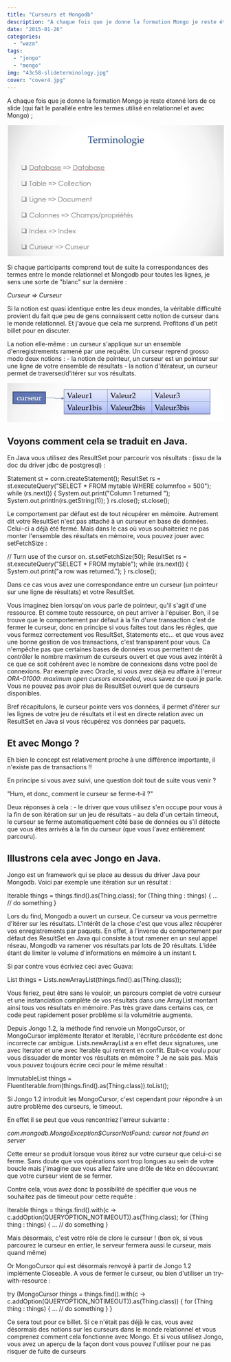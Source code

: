 ```yaml
---
title: "Curseurs et Mongodb"
description: "A chaque fois que je donne la formation Mongo je reste étonné lors de ce slide (qui fait le parallèle entre les termes utilisé en relationnel et avec ..."
date: "2015-01-26"
categories: 
  - "waza"
tags: 
  - "jongo"
  - "mongo"
img: "43c58-slideterminology.jpg"
cover: "cover4.jpg"
---
```


A chaque fois que je donne la formation Mongo je reste étonné lors de ce slide (qui fait le parallèle entre les termes utilisé en relationnel et avec Mongo) ;

[![](/images/43c58-slideterminology.jpg)](http://eventuallycoding.com/wp-content/uploads/2015/01/43c58-slideterminology.jpg)

Si chaque participants comprend tout de suite la correspondances des termes entre le monde relationnel et Mongodb pour toutes les lignes, je sens une sorte de "blanc" sur la dernière :

_Curseur => Curseur_

Si la notion est quasi identique entre les deux mondes, la véritable difficulté provient du fait que peu de gens connaissent cette notion de curseur dans le monde relationnel. Et j'avoue que cela me surprend. Profitons d'un petit billet pour en discuter.

La notion elle-même : un curseur s'applique sur un ensemble d'enregistrements ramené par une requête. Un curseur reprend grosso modo deux notions : - la notion de pointeur, un curseur est un pointeur sur une ligne de votre ensemble de résultats - la notion d'itérateur, un curseur permet de traverser/d'itérer sur vos résultats.

[![curseur](/images/668c1-curseur.jpg)](http://eventuallycoding.com/wp-content/uploads/2015/01/668c1-curseur.jpg)

## Voyons comment cela se traduit en Java.

En Java vous utilisez des ResultSet pour parcourir vos résultats : (issu de la doc du driver jdbc de postgresql) :

Statement st = conn.createStatement();
ResultSet rs = st.executeQuery("SELECT \* FROM mytable WHERE columnfoo = 500");
while (rs.next())
{
   System.out.print("Column 1 returned ");
   System.out.println(rs.getString(1));
} 
rs.close();
st.close();

Le comportement par défaut est de tout récupérer en mémoire. Autrement dit votre ResultSet n'est pas attaché à un curseur en base de données. Celui-ci a déjà été fermé. Mais dans le cas où vous souhaiteriez ne pas monter l'ensemble des résultats en mémoire, vous pouvez jouer avec setFetchSize :

// Turn use of the cursor on.
st.setFetchSize(50);
ResultSet rs = st.executeQuery("SELECT \* FROM mytable");
while (rs.next())
{
    System.out.print("a row was returned.");
}
rs.close();

Dans ce cas vous avez une correspondance entre un curseur (un pointeur sur une ligne de résultats) et votre ResultSet.

Vous imaginez bien lorsqu'on vous parle de pointeur, qu'il s'agit d'une ressource. Et comme toute ressource, on peut arriver à l'épuiser. Bon, il se trouve que le comportement par défaut à la fin d'une transaction c'est de fermer le curseur, donc en principe si vous faites tout dans les rêgles, que vous fermez correctement vos ResultSet, Statements etc... et que vous avez une bonne gestion de vos transactions, c'est transparent pour vous. Ca n'empêche pas que certaines bases de données vous permettent de contrôler le nombre maximum de curseurs ouvert et que vous avez intérêt à ce que ce soit cohérent avec le nombre de connexions dans votre pool de connexions. Par exemple avec Oracle, si vous avez déjà eu affaire à l'erreur _ORA-01000: maximum open cursors exceeded_, vous savez de quoi je parle. Vous ne pouvez pas avoir plus de ResultSet ouvert que de curseurs disponibles.

Bref récapitulons, le curseur pointe vers vos données, il permet d'itérer sur les lignes de votre jeu de résultats et il est en directe relation avec un ResultSet en Java si vous récupérez vos données par paquets.

## Et avec Mongo ?

Eh bien le concept est relativement proche à une différence importante, il n'existe pas de transactions !!

En principe si vous avez suivi, une question doit tout de suite vous venir ?

"Hum, et donc, comment le curseur se ferme-t-il ?"

Deux réponses à cela : - le driver que vous utilisez s'en occupe pour vous à la fin de son itération sur un jeu de résultats - au dela d'un certain timeout, le curseur se ferme automatiquement côté base de données ou s'il détecte que vous êtes arrivés à la fin du curseur (que vous l'avez entièrement parcouru).

## Illustrons cela avec Jongo en Java.

Jongo est un framework qui se place au dessus du driver Java pour Mongodb. Voici par exemple une itération sur un résultat :

Iterable things = things.find().as(Thing.class);
for (Thing thing : things) {
   ... // do something
}

Lors du find, Mongodb a ouvert un curseur. Ce curseur va vous permettre d'itérer sur les résultats. L'intérêt de la chose c'est que vous allez récupérer vos enregistrements par paquets. En effet, à l'inverse du comportement par défaut des ResultSet en Java qui consiste à tout ramener en un seul appel réseau, Mongodb va ramener vos résultats par lots de 20 résultats. L'idée étant de limiter le volume d'informations en mémoire à un instant t.

Si par contre vous écriviez ceci avec Guava:

List things = Lists.newArrayList(things.find().as(Thing.class));

Vous feriez, peut être sans le vouloir, un parcours complet de votre curseur et une instanciation complète de vos résultats dans une ArrayList montant ainsi tous vos résultats en mémoire. Pas très grave dans certains cas, ce code peut rapidement poser problème si la volumétrie augmente.

Depuis Jongo 1.2, la méthode find renvoie un MongoCursor, or MongoCursor implémente Iterator et Iterable, l'écriture précédente est donc incorrecte car ambigue. Lists.newArrayList a en effet deux signatures, une avec Iterator et une avec Iterable qui rentrent en conflit. Etait-ce voulu pour vous dissuader de monter vos résultats en mémoire ? Je ne sais pas. Mais vous pouvez toujours écrire ceci pour le même résultat :

ImmutableList things = FluentIterable.from(things.find().as(Thing.class)).toList();

Si Jongo 1.2 introduit les MongoCursor, c'est cependant pour répondre à un autre problème des curseurs, le timeout.

En effet il se peut que vous rencontriez l'erreur suivante :

_com.mongodb.MongoException$CursorNotFound: cursor not found on server_

Cette erreur se produit lorsque vous itérez sur votre curseur que celui-ci se ferme. Sans doute que vos opérations sont trop longues au sein de votre boucle mais j'imagine que vous allez faire une drôle de tête en découvrant que votre curseur vient de se fermer.

Contre cela, vous avez donc la possibilité de spécifier que vous ne souhaitez pas de timeout pour cette requête :

Iterable things = things.find().with(c -> c.addOption(QUERYOPTION\_NOTIMEOUT)).as(Thing.class);
for (Thing thing : things) {
   ... // do something
}

Mais désormais, c'est votre rôle de clore le curseur ! (bon ok, si vous parcourez le curseur en entier, le serveur fermera aussi le curseur, mais quand même)

Or MongoCursor qui est désormais renvoyé à partir de Jongo 1.2 implémente Closeable. A vous de fermer le curseur, ou bien d'utiliser un try-with-resource :

try (MongoCursor things = things.find().with(c -> c.addOption(QUERYOPTION\_NOTIMEOUT)).as(Thing.class)) {
	for (Thing thing : things) {
	   ... // do something
	}
}

Ce sera tout pour ce billet. Si ce n'était pas déjà le cas, vous avez désormais des notions sur les curseurs dans le monde relationnel et vous comprenez comment cela fonctionne avec Mongo. Et si vous utilisez Jongo, vous avez un aperçu de la façon dont vous pouvez l'utiliser pour ne pas risquer de fuite de curseurs
